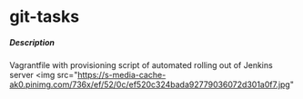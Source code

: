 # git-tasks

##### Description
Vagrantfile with provisioning script of automated rolling out of Jenkins server
<img src="https://s-media-cache-ak0.pinimg.com/736x/ef/52/0c/ef520c324bada92779036072d301a0f7.jpg"
